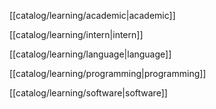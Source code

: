 [[catalog/learning/academic|academic]]

[[catalog/learning/intern|intern]]

[[catalog/learning/language|language]]

[[catalog/learning/programming|programming]]

[[catalog/learning/software|software]]
